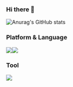 ### Hi there 👋

<!--
**Leeui1z/Leeui1z** is a ✨ _special_ ✨ repository because its `README.md` (this file) appears on your GitHub profile.

Here are some ideas to get you started:

- 🔭 I’m currently working on ...
- 🌱 I’m currently learning ...
- 👯 I’m looking to collaborate on ...
- 🤔 I’m looking for help with ...
- 💬 Ask me about ...
- 📫 How to reach me: ...
- 😄 Pronouns: ...
- ⚡ Fun fact: ...
-->
![Anurag's GitHub stats](https://github-readme-stats.vercel.app/api?username=Leeui1z&show_icons=true&theme=monokai)
### Platform & Language
<img src="https://img.shields.io/badge/C Sharp-239120?style=for-the-badge&logo=C Sharp&logoColor=White"/></a><img src="https://img.shields.io/badge/Unity-000000?style=for-the-badge&logo=Unity&logoColor=White"/></a> 
### Tool
<img src="https://img.shields.io/badge/Visual Studio-5C2D91?style=for-the-badge&logo=Visual Studio&logoColor=White"/></a> 
